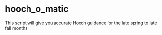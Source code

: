 # hooch_o_matic
This script will give you accurate Hooch guidance for the late spring to late fall months
